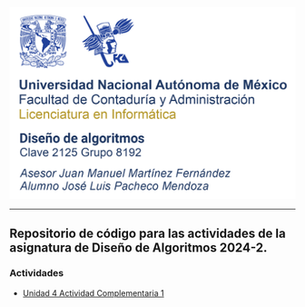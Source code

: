 ![Header](./assets/2125-header.png)

---
## Repositorio de código para las actividades de la asignatura de Diseño de Algoritmos 2024-2.

### Actividades

+ [Unidad 4 Actividad Complementaria 1]()